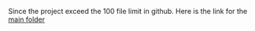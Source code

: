 Since the project exceed the 100 file limit in github. Here is the link for the [main folder]( https://drive.google.com/drive/folders/1eX7Nf9TIX2hqc8kOvcrenYHRV0zCMNCe?usp=drive_link)
